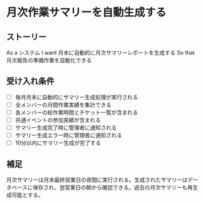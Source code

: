 # 月次作業サマリーを自動生成する

## ストーリー
As a システム
I want 月末に自動的に月次サマリーレポートを生成する
So that 月次報告の準備作業を自動化できる

## 受け入れ条件
- [ ] 毎月月末に自動的にサマリー生成処理が実行される
- [ ] 全メンバーの月間作業実績を集計できる
- [ ] 各メンバーの総作業時間とチケット一覧が含まれる
- [ ] 共通イベントの参加実績が含まれる
- [ ] サマリー生成完了時に管理者に通知される
- [ ] サマリー生成エラー時に管理者に通知される
- [ ] 10分以内にサマリー生成が完了する

## 補足
月次サマリーは月末最終営業日の夜間に実行される。生成されたサマリーはデータベースに保存され、翌営業日の朝から確認できる。過去の月次サマリーも再生成可能とする。
